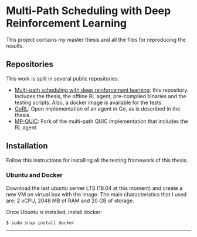 # Multi-Path Scheduling with Deep Reinforcement Learning
This project contains my master thesis and all the files for reproducing
the results.

## Repositories
This work is split in several public repositories:

 * [Multi-path scheduling with deep reinforcement learning](https://bitbucket.org/marcmolla/multi-path-scheduling-with-deep-reinforcement-learning/):
 this repository. Includes the thesis, the offline RL agent, pre-compiled binaries and the testing scripts. Also, a docker
 image is available for the tests.
 * [GoRL](https://bitbucket.org/marcmolla/gorl/): Open implementation of an agent in Go, as is described in the thesis.
 * [MP-QUIC](https://github.com/marcmolla/mp-quic): Fork of the multi-path QUIC implementation that includes the RL agent
 

## Installation
Follow this instructions for installing all the testing framework of this thesis.

### Ubuntu and Docker

Download the last ubuntu server LTS (18.04 at this moment) and create a new VM on virtual box with the
image. The main characteristics that I used are: 2 vCPU, 2048 MB of RAM and 20 GB of storage.

Once Ubuntu is installed, install docker: 

```$ sudo snap install docker```

---
